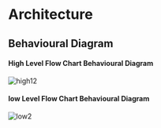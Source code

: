 # Architecture
## Behavioural Diagram
#### High Level Flow Chart Behavioural Diagram
![high12](https://user-images.githubusercontent.com/85895650/157814346-a5916371-9b3a-4a0d-b05e-26b3c34d7cd7.png)

#### low Level Flow Chart Behavioural Diagram

![low2](https://user-images.githubusercontent.com/85895650/157803992-b1127440-981c-4d34-97d3-71e9f306a1e6.png)

